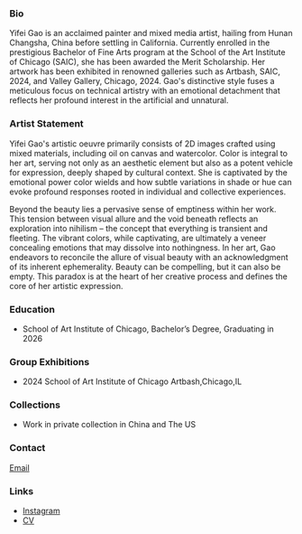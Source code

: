### Bio

Yifei Gao is an acclaimed painter and mixed media artist, hailing from Hunan Changsha, China before settling in California. Currently enrolled in the prestigious Bachelor of Fine Arts program at the School of the Art Institute of Chicago (SAIC), she has been awarded the Merit Scholarship. Her artwork has been exhibited in renowned galleries such as Artbash, SAIC, 2024, and Valley Gallery, Chicago, 2024. Gao's distinctive style fuses a meticulous focus on technical artistry with an emotional detachment that reflects her profound interest in the artificial and unnatural.

### Artist Statement

Yifei Gao's artistic oeuvre primarily consists of 2D images crafted using mixed materials, including oil on canvas and watercolor. Color is integral to her art, serving not only as an aesthetic element but also as a potent vehicle for expression, deeply shaped by cultural context. She is captivated by the emotional power color wields and how subtle variations in shade or hue can evoke profound responses rooted in individual and collective experiences.

Beyond the beauty lies a pervasive sense of emptiness within her work. This tension between visual allure and the void beneath reflects an exploration into nihilism – the concept that everything is transient and fleeting. The vibrant colors, while captivating, are ultimately a veneer concealing emotions that may dissolve into nothingness. In her art, Gao endeavors to reconcile the allure of visual beauty with an acknowledgment of its inherent ephemerality. Beauty can be compelling, but it can also be empty. This paradox is at the heart of her creative process and defines the core of her artistic expression.

### Education
- School of Art Institute of Chicago, Bachelor’s Degree, Graduating in 2026

### Group Exhibitions
- 2024 School of Art Institute of Chicago Artbash,Chicago,IL

### Collections
- Work in private collection in China and The US

### Contact
[Email](mailto:faygao1121@gmail.com)

### Links
- [Instagram](https://www.instagram.com/fay_yifeigao_artwork/)
- [CV](/cv.pdf)


